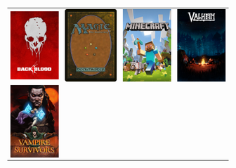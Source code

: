  <table>
  <tr>
    <td>
        <a href="/Back4Blood/"><img src="Back4Blood/Resource/Back-4-Blood-grid.jpeg" width="200">
    </td>
    <td>
        <a href="/Magic%20the%20Gathering/"><img src="Magic%20the%20Gathering/Resource/Magic-the-Gathering-logo.png" width="215"></a>
    </td>
    <td>
        <a href="/Minecraft/"><img src="Minecraft/Resource/Minecraft-logo.png" width="200"></a>
    </td>
    <td>
        <a href="/Valheim/"><img src="Valheim/Resource/Valheim-logo.jpg" width="200"></a>
    </td>
  </tr>
      <td>
        <a href="/Vampire%20Survivors/"><img src="Vampire%20Survivors/Resource/Vampire-Survivors-logo.png" width="200">
    </td>
  <tr>
  </tr>
  <tr>
  </tr>
</table> 